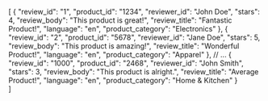 [
  {
    "review_id": "1",
    "product_id": "1234",
    "reviewer_id": "John Doe",
    "stars": 4,
    "review_body": "This product is great!",
    "review_title": "Fantastic Product!",
    "language": "en",
    "product_category": "Electronics"
  },
  {
    "review_id": "2",
    "product_id": "5678",
    "reviewer_id": "Jane Doe",
    "stars": 5,
    "review_body": "This product is amazing!",
    "review_title": "Wonderful Product!",
    "language": "en",
    "product_category": "Apparel"
  },
  // ...
  {
    "review_id": "1000",
    "product_id": "2468",
    "reviewer_id": "John Smith",
    "stars": 3,
    "review_body": "This product is alright.",
    "review_title": "Average Product!",
    "language": "en",
    "product_category": "Home & Kitchen"
  }  
]